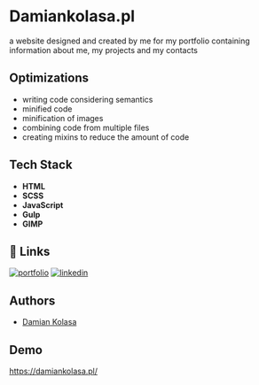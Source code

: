 # Damiankolasa.pl

a website designed and created by me for my portfolio containing information about me, my projects and my contacts


## Optimizations

* writing code considering semantics
* minified code
* minification of images
* combining code from multiple files
* creating mixins to reduce the amount of code




## Tech Stack

* **HTML**
* **SCSS**
* **JavaScript**
* **Gulp**
* **GIMP**



## 🔗 Links
[![portfolio](https://img.shields.io/badge/my_portfolio-000?style=for-the-badge&logo=ko-fi&logoColor=white)](https://github.com/dami947?tab=repositories)
[![linkedin](https://img.shields.io/badge/linkedin-0A66C2?style=for-the-badge&logo=linkedin&logoColor=white)](https://www.linkedin.com/in/damian-kolasa-97aa93235/)






## Authors

- [Damian Kolasa](https://github.com/dami947?tab=repositories)







## Demo

 https://damiankolasa.pl/

